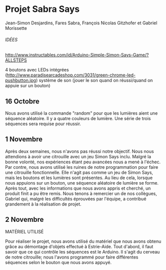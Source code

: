# Projet Sabra Says

Jean-Simon Desjardins, Fares Sabra, François Nicolas Gitzhofer et Gabriel Morissette
 
 
 
 
###### IDÉES

http://www.instructables.com/id/Arduino-Simple-Simon-Says-Game/?ALLSTEPS

4 boutons avec LEDs intégrées (http://www.paradisearcadeshop.com/3031/green-chrome-led-pushbutton.jpg)
système de son (jouer le son quand on réussi/quand on appuie sur un bouton)

 
 
## 16 Octobre

  Nous avons utilisé la commande "random" pour que les lumières aient une séquence aléatoire. Il y a quatre couleurs de lumière. Une série de trois séquences sera requise pour réussir. 

## 1 Novembre
 
   Après deux semaines, nous n'avons pas réussi notre objectif. Nous nous attendions à avoir une citrouille avec un jeu Simon Says inclu. Malgré la bonne volonté, nos expériences étant peu avancées nous a mené à l'échec. Par contre, nous avons utilisé les ruines de notre programmation pour faire une citrouille fonctionnelle. Elle n'agit pas comme un jeu de Simon Says, mais les boutons et les lumières sont présentes. Au lieu de cela, lorsque nous appuions sur un bouton, une séquence aléatoire de lumière se forme. Après tout, avec les informations que nous avons appris et cherché, un produit finit a pu être remis. Nous tenons à remercier un de nos collègues, Gabriel qui, malgré les difficultés éprouvées par l'équipe, a contribué grandement à la réalisation de projet.

## 2 Novembre
       
MATÉRIEL UTILISÉ    
 
   Pour réaliser le projet, nous avons utilisé du matériel que nous avons obtenu grâce au démontage d'objets effectué à Estrie-Aide.
   Tout d'abord, il faut savoir que ce qui contrôle les séquences est le Arduino. Il s'agit du cerveau de notre citrouille; nous 
   l'avons programmé pour faire différentes séquences selon le bouton que nous avons appuyé.    


